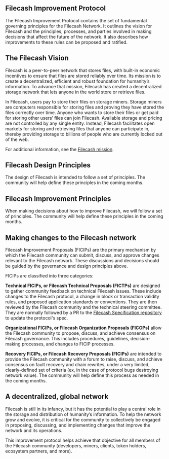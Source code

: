## Filecash Improvement Protocol

The Filecash Improvement Protocol contains the set of fundamental governing principles for the Filecash Network. It outlines the vision for Filecash and the principles, processes, and parties involved in making decisions that affect the future of the network. It also describes how improvements to these rules can be proposed and ratified.


## The Filecash Vision

Filecash is a peer-to-peer network that stores files, with built-in economic incentives to ensure that files are stored reliably over time. Its mission is to create a decentralized, efficient and robust foundation for humanity’s information. To advance that mission, Filecash has created a decentralized storage network that lets anyone in the world store or retrieve files. 

In Filecash, users pay to store their files on storage miners. Storage miners are computers responsible for storing files and proving they have stored the files correctly over time. Anyone who wants to store their files or get paid for storing other users’ files can join Filecash. Available storage and pricing are not controlled by any single entity. Instead, Filecash facilitates open markets for storing and retrieving files that anyone can participate in, thereby providing storage to billions of people who are currently locked out of the web. 

For additional information, see the [Filecash mission](https://github.com/filecash/FICIPs/blob/main/mission.md).


## Filecash Design Principles

The design of Filecash is intended to follow a set of principles. The community will help define these principles in the coming months.


## Filecash Improvement Principles

When making decisions about how to improve Filecash, we will follow a set of principles. The community will help define these principles in the coming months.


## Making changes to the Filecash network

Filecash Improvement Proposals (FICIPs) are the primary mechanism by which the Filecash community can submit, discuss, and approve changes relevant to the Filecash network. These discussions and decisions should be guided by the governance and design principles above.

FICIPs are classified into three categories:

**Technical FICIPs, or Filecash Technical Proposals (FICTPs)** are designed to gather community feedback on technical Filecash issues. These include changes to the Filecash protocol, a change in block or transaction validity rules, and proposed application standards or conventions. They are then reviewed by the Filecash community and the technical steering committee. They are normally followed by a PR to the [Filecash Specification repository](https://spec.file.cash) to update the protocol's spec.

**Organizational FICIPs, or Filecash Organization Proposals (FICOPs)** allow the Filecash community to propose, discuss, and achieve consensus on Filecash governance. This includes procedures, guidelines, decision-making processes, and changes to FICIP processes.

**Recovery FICIPs, or Filecash Recovery Proposals (FICIPs)** are intended to provide the Filecash community with a forum to raise, discuss, and achieve consensus on fault recovery and chain rewrites, under a very limited, clearly-defined set of criteria (ex, in the case of protocol bugs destroying network value). The community will help define this process as needed in the coming months.



## A decentralized, global network

Filecash is still in its infancy, but it has the potential to play a central role in the storage and distribution of humanity’s information. To help the network grow and evolve, it is critical for the community to collectively be engaged in proposing, discussing, and implementing changes that improve the network and its operations. 

This improvement protocol helps achieve that objective for all members of the Filecash community (developers, miners, clients, token holders, ecosystem partners, and more). 
